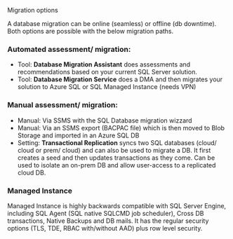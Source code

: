 Migration options


A database migration can be online (seamless) or offline (db downtime). Both options are possible with the below migration paths. 

### Automated assessment/ migration:
- Tool: **Database Migration Assistant** does assessments and recommendations based on your current SQL Server solution.
- Tool: **Database Migration Service** does a DMA and then migrates your solution to Azure SQL or SQL Managed Instance (needs VPN)

### Manual assessment/ migration:
- Manual: Via SSMS with the SQL Database migration wizzard
- Manual: Via an SSMS export (BACPAC file) which is then moved to Blob Storage and imported in an Azure SQL DB
- Setting: **Transactional Replication** syncs two SQL databases (cloud/ cloud or prem/ cloud) and can also be used to migrate a DB. It first creates a seed and then updates transactions as they come. Can be used to isolate an on-prem DB and allow user-access to a replicated cloud DB. 

### Managed Instance
Managed Instance is highly backwards compatible with SQL Server Engine, including SQL Agent (SQL  native SQLCMD job scheduler), Cross DB transactions, Native Backups and DB mails. It has the regular security options (TLS, TDE, RBAC with/without AAD) plus row level security. 
